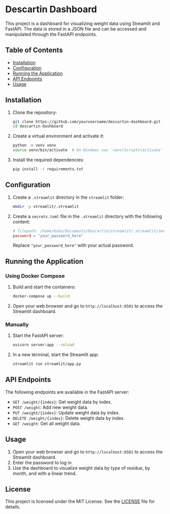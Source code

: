 # Descartin Dashboard

This project is a dashboard for visualizing weight data using Streamlit and FastAPI. The data is stored in a JSON file and can be accessed and manipulated through the FastAPI endpoints.

## Table of Contents

- [Installation](#installation)
- [Configuration](#configuration)
- [Running the Application](#running-the-application)
- [API Endpoints](#api-endpoints)
- [Usage](#usage)

## Installation

1. Clone the repository:
    ```sh
    git clone https://github.com/yourusername/descartin-dashboard.git
    cd descartin-dashboard
    ```

2. Create a virtual environment and activate it:
    ```sh
    python -m venv venv
    source venv/bin/activate  # On Windows use `venv\Scripts\activate`
    ```

3. Install the required dependencies:
    ```sh
    pip install -r requirements.txt
    ```

## Configuration

1. Create a `.streamlit` directory in the `streamlit` folder:
    ```sh
    mkdir -p streamlit/.streamlit
    ```

2. Create a `secrets.toml` file in the `.streamlit` directory with the following content:
    ```toml
    # filepath: /home/bubu/Documents/Descartin/streamlit/.streamlit/secrets.toml
    password = "your_password_here"
    ```

    Replace `"your_password_here"` with your actual password.

## Running the Application

### Using Docker Compose

1. Build and start the containers:
    ```sh
    docker-compose up --build
    ```

2. Open your web browser and go to `http://localhost:8501` to access the Streamlit dashboard.

### Manually

1. Start the FastAPI server:
    ```sh
    uvicorn server:app --reload
    ```

2. In a new terminal, start the Streamlit app:
    ```sh
    streamlit run streamlit/app.py
    ```

## API Endpoints

The following endpoints are available in the FastAPI server:

- `GET /weight/{index}`: Get weight data by index.
- `POST /weight`: Add new weight data.
- `PUT /weight/{index}`: Update weight data by index.
- `DELETE /weight/{index}`: Delete weight data by index.
- `GET /weight`: Get all weight data.

## Usage

1. Open your web browser and go to `http://localhost:8501` to access the Streamlit dashboard.
2. Enter the password to log in.
3. Use the dashboard to visualize weight data by type of residue, by month, and with a linear trend.

## License

This project is licensed under the MIT License. See the [LICENSE](LICENSE) file for details.